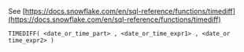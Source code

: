 See [https://docs.snowflake.com/en/sql-reference/functions/timediff](https://docs.snowflake.com/en/sql-reference/functions/timediff)
```
TIMEDIFF( <date_or_time_part> , <date_or_time_expr1> , <date_or time_expr2> )
```
